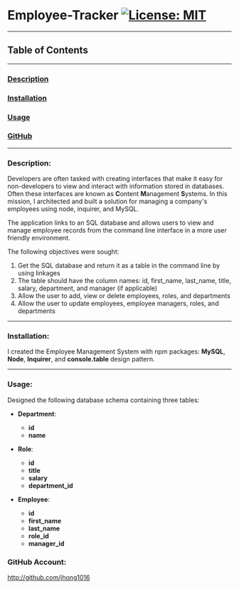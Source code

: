 # Employee-Tracker [![License: MIT](https://img.shields.io/badge/License-MIT-yellow.svg)](https://opensource.org/licenses/MIT)

---

## Table of Contents

---

### [Description](#Description)

### [Installation](#Installation)

### [Usage](#Usage)

### [GitHub](#GitHub)

---

### <a name="Description"></a>Description:

Developers are often tasked with creating interfaces that make it easy for non-developers to view and interact with information stored in databases. Often these interfaces are known as **C**ontent **M**anagement **S**ystems. In this mission, I architected and built a solution for managing a company's employees using node, inquirer, and MySQL.

The application links to an SQL database and allows users to view and manage employee records from the command line interface in a more user friendly environment.

The following objectives were sought:

1. Get the SQL database and return it as a table in the command line by using linkages
2. The table should have the column names: id, first_name, last_name, title, salary, department, and manager (if applicable)
3. Allow the user to add, view or delete employees, roles, and departments
4. Allow the user to update employees, employee managers, roles, and departments

---

### <a name="Installation"></a>Installation:

I created the Employee Management System with npm packages: **MySQL**, **Node**, **Inquirer**, and **console.table** design pattern.

---

### <a name="Usage"></a>Usage:

Designed the following database schema containing three tables:

- **Department**:

  - **id**
  - **name**

- **Role**:

  - **id**
  - **title**
  - **salary**
  - **department_id**

- **Employee**:

  - **id**
  - **first_name**
  - **last_name**
  - **role_id**
  - **manager_id**

### <a name="Github"></a>GitHub Account:

http://github.com/jhong1016